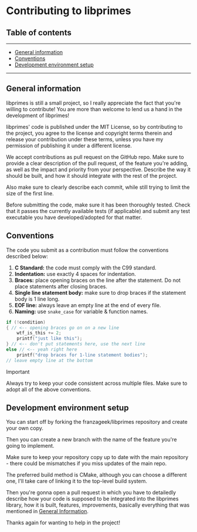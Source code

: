 # Contributing to libprimes

## Table of contents

---

- [General information](#general-information)
- [Conventions](#conventions)
- [Development environment setup](#development-environment-setup)

---

## General information

libprimes is still a small project, so I really appreciate the fact that you're willing to contribute! You are more than welcome to lend us a hand in the development of libprimes!

libprimes' code is published under the MIT License, so by contributing to the project, you agree to the license and copyright terms therein and release your contribution under these terms, unless you have my permission of publishing it under a different license.

We accept contributions as pull request on the GitHub repo.
Make sure to provide a clear description of the pull request, of the feature you're adding, as well as the impact and priority from your perspective. Describe the way it should be built, and how it should integrate with the rest of the project.

Also make sure to clearly describe each commit, while still trying to limit the size of the first line.

Before submitting the code, make sure it has been thoroughly tested. Check that it passes the currently available tests (if applicable) and submit any test executable you have developed/adopted for that matter.

## Conventions

The code you submit as a contribution must follow the conventions described below:

1. **C Standard:** the code must comply with the C99 standard.
2. **Indentation:** use exactly 4 spaces for indentation.
3. **Braces:** place opening braces on the line after the statement. Do not place statements after closing braces.
4. **Single line statement body:** make sure to drop braces if the statement body is 1 line long.
5. **EOF line:** always leave an empty line at the end of every file.
6. **Naming:** use `snake_case` for variable & function names.

```c
if (!condition)
{ // <-- opening braces go on on a new line
    wtf_is_this += 2;
    printf("just like this");
} // <-- don't put statements here, use the next line
else // <-- yeah right here
    printf("drop braces for 1-line statement bodies");
// leave empty line at the bottom

```

> [!IMPORTANT]
>
> Always try to keep your code consistent across multiple files. Make sure to adopt all of the above conventions.

## Development environment setup

You can start off by forking the franzageek/libprimes repository and create your own copy.

Then you can create a new branch with the name of the feature you're going to implement.

Make sure to keep your repository copy up to date with the main repository - there could be mismatches if you miss updates of the main repo.

The preferred build method is CMake, although you can choose a different one, I'll take care of linking it to the top-level build system.

Then you're gonna open a pull request in which you have to detailedly describe how your code is supposed to be integrated into the libprimes library, how it is built, features, improvements, basically everything that was mentioned in [General Information](#general-information).

Thanks again for wanting to help in the project!
